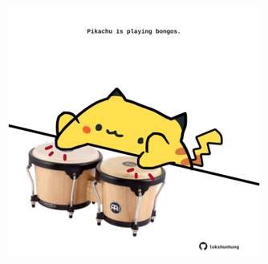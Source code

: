 <!-- built at 30/10/2021, 18:02:11 UTC -->
<p align="center">
  <img width="500" height="500" src="./ReadmeImage.svg">
</p>
